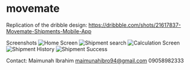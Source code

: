 # movemate

Replication of the dribble design: https://dribbble.com/shots/21617837-Movemate-Shipments-Mobile-App

Screenshots
![Home Screen](screenshot/home_screen.png)
![Shipment search](screenshot/shipment_search.png)
![Calculation Screen](screenshot/shipment_calculation.png)
![Shipment History](screenshot/shipment_history.png)
![Shipment Success](screenshot/shipment_success.png)

Contact:
Maimunah Ibrahim
maimunahibro94@gmail.com
09058982333


